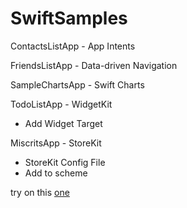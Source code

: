 # SwiftSamples


ContactsListApp - App Intents

FriendsListApp - Data-driven Navigation

SampleChartsApp - Swift Charts

TodoListApp - WidgetKit
- Add Widget Target

MiscritsApp - StoreKit
- StoreKit Config File
- Add to scheme


try on this [one](MiscritsApp/SwiftSamples/ContentView.swift#L18)
